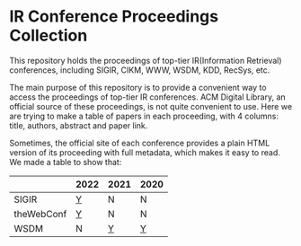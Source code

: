 # IR Conference Proceedings Collection

This repository holds the proceedings of top-tier IR(Information Retrieval) conferences, including SIGIR, CIKM, WWW, WSDM, KDD, RecSys, etc.

The main purpose of this repository is to provide a convenient way to access the proceedings of top-tier IR conferences. ACM Digital Library, an official source of these proceedings, is not quite convenient to use. Here we are trying to make a table of papers in each proceeding, with 4 columns: title, authors, abstract and paper link.

Sometimes, the official site of each conference provides a plain HTML version of its proceeding with full metadata, which makes it easy to read. We made a table to show that:

|            | 2022                                                  | 2021                                                      | 2020                                                          |
| ---------- | ----------------------------------------------------- | --------------------------------------------------------- | ------------------------------------------------------------- |
| SIGIR      | [Y](https://sigir.org/sigir2022/program/proceedings/) | N                                                         | N                                                             |
| theWebConf | [Y](https://www2022.thewebconf.org/main-proceedings/) | N                                                         | N                                                             |
| WSDM       | N                                                     | [Y](https://www.wsdm-conference.org/2021/proceedings.php) | [Y](https://www.wsdm-conference.org/2020/acm-proceedings.php) |

